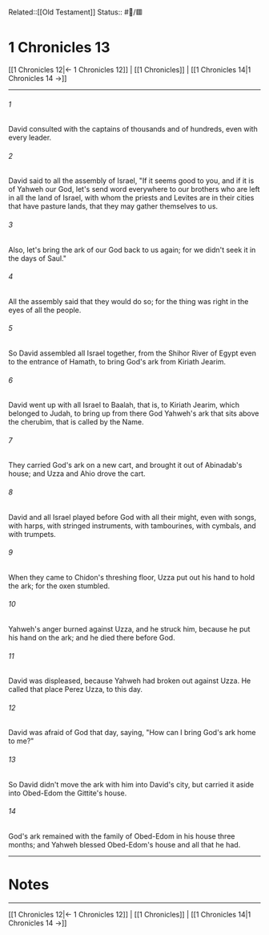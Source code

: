 Related::[[Old Testament]]
Status:: #📖/🟥
# 1 Chronicles 13

[[1 Chronicles 12|← 1 Chronicles 12]] | [[1 Chronicles]] | [[1 Chronicles 14|1 Chronicles 14 →]]
***



###### 1 
David consulted with the captains of thousands and of hundreds, even with every leader. 

###### 2 
David said to all the assembly of Israel, "If it seems good to you, and if it is of Yahweh our God, let's send word everywhere to our brothers who are left in all the land of Israel, with whom the priests and Levites are in their cities that have pasture lands, that they may gather themselves to us. 

###### 3 
Also, let's bring the ark of our God back to us again; for we didn't seek it in the days of Saul." 

###### 4 
All the assembly said that they would do so; for the thing was right in the eyes of all the people. 

###### 5 
So David assembled all Israel together, from the Shihor River of Egypt even to the entrance of Hamath, to bring God's ark from Kiriath Jearim. 

###### 6 
David went up with all Israel to Baalah, that is, to Kiriath Jearim, which belonged to Judah, to bring up from there God Yahweh's ark that sits above the cherubim, that is called by the Name. 

###### 7 
They carried God's ark on a new cart, and brought it out of Abinadab's house; and Uzza and Ahio drove the cart. 

###### 8 
David and all Israel played before God with all their might, even with songs, with harps, with stringed instruments, with tambourines, with cymbals, and with trumpets. 

###### 9 
When they came to Chidon's threshing floor, Uzza put out his hand to hold the ark; for the oxen stumbled. 

###### 10 
Yahweh's anger burned against Uzza, and he struck him, because he put his hand on the ark; and he died there before God. 

###### 11 
David was displeased, because Yahweh had broken out against Uzza. He called that place Perez Uzza, to this day. 

###### 12 
David was afraid of God that day, saying, "How can I bring God's ark home to me?" 

###### 13 
So David didn't move the ark with him into David's city, but carried it aside into Obed-Edom the Gittite's house. 

###### 14 
God's ark remained with the family of Obed-Edom in his house three months; and Yahweh blessed Obed-Edom's house and all that he had.

---
# Notes


***
[[1 Chronicles 12|← 1 Chronicles 12]] | [[1 Chronicles]] | [[1 Chronicles 14|1 Chronicles 14 →]]
